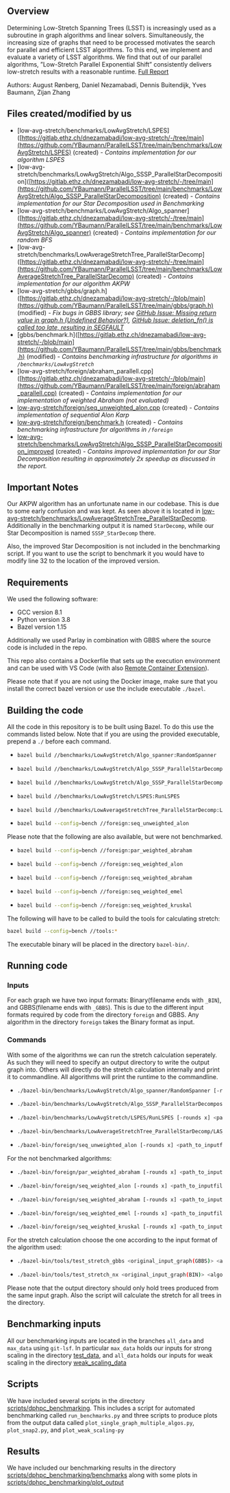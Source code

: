 ## Overview
Determining Low-Stretch Spanning Trees (LSST) is increasingly used as a subroutine in graph algorithms and linear solvers. Simultaneously, the increasing size of graphs that need to be processed motivates the search for parallel and efficient LSST algorithms. To this end, we implement and evaluate a variety of LSST algorithms. We find that out of our parallel algorithms, ”Low-Stretch Parallel Exponential Shift” consistently delivers low-stretch results with a reasonable runtime. [Full Report](report.pdf)

Authors: August Rønberg, Daniel Nezamabadi, Dennis Buitendijk, Yves Baumann, Zijan Zhang
## Files created/modified by us

* [low-avg-stretch/benchmarks/LowAvgStretch/LSPES]([https://gitlab.ethz.ch/dnezamabadi/low-avg-stretch/-/tree/main](https://github.com/YBaumann/ParallelLSST/tree/main/benchmarks/LowAvgStretch/LSPES) (created) - *Contains implementation for our algorithm LSPES*
* [low-avg-stretch/benchmarks/LowAvgStretch/Algo_SSSP_ParallelStarDecomposition]([https://gitlab.ethz.ch/dnezamabadi/low-avg-stretch/-/tree/main](https://github.com/YBaumann/ParallelLSST/tree/main/benchmarks/LowAvgStretch/Algo_SSSP_ParallelStarDecomposition) (created) - *Contains implementation for our Star Decomposition used in Benchmarking*
* [low-avg-stretch/benchmarks/LowAvgStretch/Algo_spanner]([https://gitlab.ethz.ch/dnezamabadi/low-avg-stretch/-/tree/main](https://github.com/YBaumann/ParallelLSST/tree/main/benchmarks/LowAvgStretch/Algo_spanner) (created) - *Contains implementation for our random BFS*
* [low-avg-stretch/benchmarks/LowAverageStretchTree_ParallelStarDecomp]([https://gitlab.ethz.ch/dnezamabadi/low-avg-stretch/-/tree/main](https://github.com/YBaumann/ParallelLSST/tree/main/benchmarks/LowAverageStretchTree_ParallelStarDecomp) (created) - *Contains implementation for our algorithm AKPW*
* [low-avg-stretch/gbbs/graph.h]([https://gitlab.ethz.ch/dnezamabadi/low-avg-stretch/-/blob/main](https://github.com/YBaumann/ParallelLSST/tree/main/gbbs/graph.h) (modified) - *Fix bugs in GBBS library; see [GitHub Issue: Missing return value in graph.h (Undefined Behavior?)](https://github.com/ParAlg/gbbs/issues/77), [GitHub Issue: deletion_fn() is called too late, resulting in SEGFAULT](https://github.com/ParAlg/gbbs/issues/80)*
* [gbbs/benchmark.h]([https://gitlab.ethz.ch/dnezamabadi/low-avg-stretch/-/blob/main](https://github.com/YBaumann/ParallelLSST/tree/main/gbbs/benchmark.h) (modified) - *Contains benchmarking infrastructure for algorithms in `/benchmarks/LowAvgStretch`*
* [low-avg-stretch/foreign/abraham_parallell.cpp]([https://gitlab.ethz.ch/dnezamabadi/low-avg-stretch/-/blob/main](https://github.com/YBaumann/ParallelLSST/tree/main/foreign/abraham_parallell.cpp) (created) - *Contains implementation for our implementation of weighted Abraham (not evaluated)*
* [low-avg-stretch/foreign/seq_unweighted_alon.cpp](https://github.com/YBaumann/ParallelLSST/tree/main/foreign/seq_unweighted_alon.cpp) (created) - *Contains implementation of sequential Alon Karp*
* [low-avg-stretch/foreign/benchmark.h](https://github.com/YBaumann/ParallelLSST/tree/main/foreign/benchmark.h) (created) - *Contains benchmarking infrastructure for algorithms in `/foreign`*
* [low-avg-stretch/benchmarks/LowAvgStretch/Algo_SSSP_ParallelStarDecomposition_improved](https://github.com/YBaumann/ParallelLSST/tree/main/benchmarks/LowAvgStretch/Algo_SSSP_ParallelStarDecomposition_improved) (created) - *Contains improved implementation for our Star Decomposition resulting in approximately 2x speedup as discussed in the report.*

## Important Notes

Our AKPW algorithm has an unfortunate name in our codebase. This is due to some early confusion and was kept. As seen above it is located in [low-avg-stretch/benchmarks/LowAverageStretchTree_ParallelStarDecomp](https://github.com/YBaumann/ParallelLSST/tree/main/benchmarks/LowAverageStretchTree_ParallelStarDecomp). Additionally in the benchmarking output it is named `StarDecomp`, while our Star Decomposition is named `SSSP_StarDecomp` there.

Also, the improved Star Decomposition is not included in the benchmarking script. If you want to use the script to benchmark it you would have to modify line 32 to the location of the improved version.

## Requirements

We used the following software:

* GCC version 8.1
* Python version 3.8
* Bazel version 1.15

Additionally we used Parlay in combination with GBBS where the source code is included in the repo.

This repo also contains a Dockerfile that sets up the execution environment and can be used with VS Code (with also [Remote Container Extension](https://code.visualstudio.com/docs/devcontainers/containers)).

Please note that if you are not using the Docker image, make sure that you install the correct bazel version or use the include executable `./bazel`.

## Building the code

All the code in this repository is to be built using Bazel. To do this use the commands listed below. Note that if you are using the provided executable, prepend a `./` before each command.

* ```sh
  bazel build //benchmarks/LowAvgStretch/Algo_spanner:RandomSpanner
    ```

* ```sh
  bazel build //benchmarks/LowAvgStretch/Algo_SSSP_ParallelStarDecomposition:SSSP_ParallelStarDecomposition
    ```

* ```sh
  bazel build //benchmarks/LowAvgStretch/Algo_SSSP_ParallelStarDecomposition_improved:SSSP_ParallelStarDecomposition_improved
    ```

* ```sh
  bazel build //benchmarks/LowAvgStretch/LSPES:RunLSPES
    ```

* ```sh
  bazel build //benchmarks/LowAverageStretchTree_ParallelStarDecomp:LAS_ParaStar
    ```

* ```sh
  bazel build --config=bench //foreign:seq_unweighted_alon
    ```

Please note that the following are also available, but were not benchmarked.

* ```sh
  bazel build --config=bench //foreign:par_weighted_abraham
    ```

* ```sh
  bazel build --config=bench //foreign:seq_weighted_alon
    ```

* ```sh
  bazel build --config=bench //foreign:seq_weighted_abraham
    ```

* ```sh
  bazel build --config=bench //foreign:seq_weighted_emel
    ```

* ```sh
  bazel build --config=bench //foreign:seq_weighted_kruskal
    ```

The following will have to be called to build the tools for calculating stretch:

```sh
bazel build --config=bench //tools:*
```

The executable binary will be placed in the directory `bazel-bin/`.

## Running code

### Inputs

For each graph we have two input formats: Binary(filename ends with `_BIN`), and GBBS(filename ends with `_GBBS`). This is due to the different input formats required by code from the directory `foreign` and GBBS. Any algorithm in the directory `foreign` takes the Binary format as input.

### Commands

With some of the algorithms we can run the stretch calculation seperately. As such they will need to specify an output directory to write the output graph into. Others will directly do the stretch calculation internally and print it to commandline. All algorithms will print the runtime to the commandline.

* ```sh
  ./bazel-bin/benchmarks/LowAvgStretch/Algo_spanner/RandomSpanner [-rounds x] <path_to_inputfile(GBBS)> <path_to_outdir>
    ```

* ```sh
  ./bazel-bin/benchmarks/LowAvgStretch/Algo_SSSP_ParallelStarDecomposition/SSSP_ParallelStarDecomposition [-rounds x] <path_to_inputfile(GBBS)> <path_to_outdir>
    ```

* ```sh
  ./bazel-bin/benchmarks/LowAvgStretch/LSPES/RunLSPES [-rounds x] <path_to_inputfile(GBBS)> <path_to_outdir>
    ```

* ```sh
  ./bazel-bin/benchmarks/LowAverageStretchTree_ParallelStarDecomp/LAS_ParaStar [-rounds x] <path_to_inputfile(GBBS)> <path_to_outdir>
    ```

* ```sh
  ./bazel-bin/foreign/seq_unweighted_alon [-rounds x] <path_to_inputfile(BIN)> <path_to_outdir>
    ```

For the not benchmarked algorithms:

* ```sh
  ./bazel-bin/foreign/par_weighted_abraham [-rounds x] <path_to_inputfile(BIN)>
    ```

* ```sh
  ./bazel-bin/foreign/seq_weighted_alon [-rounds x] <path_to_inputfile(BIN)>
    ```

* ```sh
  ./bazel-bin/foreign/seq_weighted_abraham [-rounds x] <path_to_inputfile(BIN)>
    ```

* ```sh
  ./bazel-bin/foreign/seq_weighted_emel [-rounds x] <path_to_inputfile(BIN)>
    ```

* ```sh
  ./bazel-bin/foreign/seq_weighted_kruskal [-rounds x] <path_to_inputfile(BIN)>
    ```

For the stretch calculation choose the one according to the input format of the algorithm used:

* ```sh
  ./bazel-bin/tools/test_stretch_gbbs <original_input_graph(GBBS)> <algorithm_output_dir>/
    ```

* ```sh
  ./bazel-bin/tools/test_stretch_nx <original_input_graph(BIN)> <algorithm_output_dir>/
    ```

Please note that the output directory should only hold trees produced from the same input graph. Also the script will calculate the stretch for all trees in the directory.

## Benchmarking inputs

All our benchmarking inputs are located in the branches `all_data` and `max_data` using `git-lsf`. In particular `max_data` holds our inputs for strong scaling in the directory [test_data](https://github.com/YBaumann/ParallelLSST/tree/max_data/test_data), and `all_data` holds our inputs for weak scaling in the directory [weak_scaling_data](https://github.com/YBaumann/ParallelLSST/tree/all_data/weak_scaling_data)

## Scripts

We have included several scripts in the directory [scripts/dphpc_benchmarking](https://github.com/YBaumann/ParallelLSST/tree/main/scripts/dphpc_benchmarking). This includes a script for automated benchmarking called `run_benchmarks.py` and three scripts to produce plots from the output data called `plot_single_graph_multiple_algos.py`, `plot_snap2.py`, and `plot_weak_scaling-py`

## Results

We have included our benchmarking results in the directory [scripts/dphpc_benchmarking/benchmarks](https://github.com/YBaumann/ParallelLSST/tree/main/scripts/dphpc_benchmarking/benchmarks) along with some plots in [scripts/dphpc_benchmarking/plot_output](https://github.com/YBaumann/ParallelLSST/tree/main/scripts/dphpc_benchmarking/plot_output)
